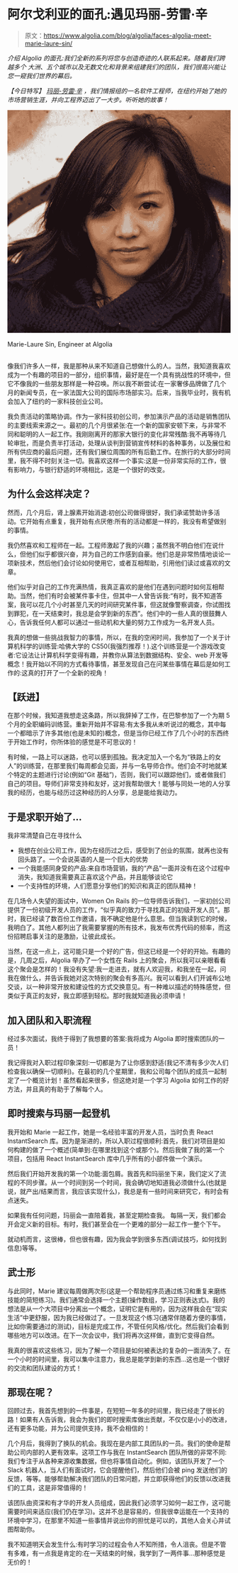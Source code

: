 # 阿尔戈利亚的面孔:遇见玛丽-劳雷·辛

> 原文：<https://www.algolia.com/blog/algolia/faces-algolia-meet-marie-laure-sin/>

*介绍 Algolia 的面孔:我们全新的系列将您与创造奇迹的人联系起来。随着我们跨越多个* *大洲、五个城市以及无数文化和背景来组建我们的团队，我们很高兴能让您一窥我们世界的幕后。*

*【今日特写】* [*玛丽-劳雷·辛*](https://www.linkedin.com/in/marielauresin/) *，我们情报组的一名软件工程师，在纽约开始了她的市场营销生涯，并向工程界迈出了一大步。听听她的故事！*

![](img/dbaed998b76f13e58027527a6134d04b.png)

Marie-Laure Sin, Engineer at Algolia

## [](#my-job-in-marketing-a-tech-startup-in-new-york-organizing-events)

像我们许多人一样，我是那种从来不知道自己想做什么的人。当然，我知道我喜欢成为一个有趣的项目的一部分，组织事情，最好是在一个具有挑战性的环境中，但它不像我的一些朋友那样是一种召唤。所以我不断尝试:在一家奢侈品牌做了几个月的新闻专员，在一家法国大公司的国际市场部实习。后来，当我毕业时，我有机会加入了纽约的一家科技创业公司。

我负责活动的策略协调。作为一家科技初创公司，参加演示产品的活动是销售团队的主要线索来源之一。最初的几个月很紧张:在一个新的国家安顿下来，与非常不同和聪明的人一起工作。我刚刚离开的那家大银行的变化非常残酷:我不再等待几轮审批，而是负责半打活动，处理从谈判到营销宣传材料的各种事务，以及展位和所有供应商的最后问题，还有我们展位周围的所有后勤工作。在旅行的大部分时间里，我不得不时刻关注一切。我喜欢这样一个事实:这是一份非常实际的工作，很有影响力，与银行舒适的环境相比，这是一个很好的改变。

## [](#why-this-decision)为什么会这样决定？

然而，几个月后，肾上腺素开始消退:初创公司做得很好，我们承诺赞助许多活动。它开始有点重复，我开始有点厌倦:所有的活动都是一样的，我没有希望做别的事情。

我仍然喜欢和工程师在一起。工程师激起了我的兴趣；虽然我不明白他们在说什么，但他们似乎都很兴奋，并为自己的工作感到自豪。他们总是非常热情地谈论一项新技术，然后他们会讨论如何使用它，或者互相帮助，引用他们读过或喜欢的文章。

他们似乎对自己的工作充满热情，我真正喜欢的是他们在遇到问题时如何互相帮助。当然，他们有时会被某件事卡住，但其中一人曾告诉我:“有时，我不知道答案，我可以花几个小时甚至几天的时间研究某件事，但这就像警察调查，你试图找到罪犯，在一天结束时，我总是会学到新的东西”。他们中的一些人真的很鼓舞人心，告诉我任何人都可以通过一些动机和大量的努力工作成为一名开发人员。

我真的想做一些挑战我智力的事情，所以，在我的空闲时间，我参加了一个关于计算机科学的训练营:哈佛大学的 CS50(我强烈推荐！).这个训练营是一个游戏改变者:它设法让计算机科学变得有趣，并教你从算法到数据结构、安全、web 开发等概念！我开始以不同的方式看待事情，甚至发现自己在问某些事情在幕后是如何工作的:这真的打开了一个全新的视角！

## [](#taking-the-leap)**【跃进】**

在那个时候，我知道我想走这条路，所以我辞掉了工作，在巴黎参加了一个为期 5 个月的全职编码训练营。重新开始并不容易:有太多我从未听说过的概念，其中每一个都暗示了许多其他(也是未知的)概念，但是当你已经工作了几个小时的东西终于开始工作时，你所体验的感觉是不可思议的！

有时候，一路上可以迷路，也可以感到孤独。我决定加入一个名为“铁路上的女人”的训练营，在那里我们每周都会见面，并与一名导师合作。他们会不时地就某个特定的主题进行讨论(例如“Git 基础”)，否则，我们可以跟踪他们，或者做我们自己的项目。导师们非常支持和友好，这对我帮助很大！能够与同处一地的人分享我的经历，也能与经历过这种经历的人分享，总是能给我动力。

## [](#and-so-the-job-hunt-began%e2%80%a6)**于是求职开始了…**

我非常清楚自己在寻找什么

*   我想在创业公司工作，因为在经历过之后，感受到了创业的氛围，就再也没有回头路了。一个会说英语的人是一个巨大的优势
*   一个我能感同身受的产品:来自市场营销，我的“产品”一面并没有在这个过程中消失，我知道我需要真正喜欢这个产品，并且能够谈论它
*   一个支持性的环境，人们愿意分享他们的知识和真正的团队精神！

在几场令人失望的面试中，Women On Rails 的一位导师告诉我们，一家初创公司提供了一份初级开发人员的工作，“似乎真的致力于寻找真正的初级开发人员”。那时，我已经读了数百份工作邀请，我不确定他是什么意思。但当我读到它的时候，我明白了。其他人都列出了我需要掌握的所有技术，我发布优秀代码的频率，而这份招聘启事关注的是激励，让彼此成长。

当然，在这一点上，这可能只是一个好的广告，但这已经是一个好的开始。有趣的是，几周之后，Algolia 举办了一个女性在 Rails 上的聚会，所以我可以亲眼看看这个聚会是怎样的！我没有失望:我一走进去，就有人欢迎我，和我坐在一起，问我在做什么，并告诉我她对这次特别的聚会有多高兴。我可以看到人们开诚布公地交谈，以一种非常开放和建设性的方式交换意见。有一种难以描述的特殊感觉，但类似于真正的友好，我立即感到轻松。那时我就知道我必须申请！

## [](#joining-the-team-and-on-boarding-process)**加入团队和入职流程**

经过多次面试，我终于得到了我想要的答案:我将成为 Algolia 即时搜索团队的一员！

我记得我对入职过程印象深刻:一切都是为了让你感到舒适(我记不清有多少次人们检查我以确保一切顺利)。在最初的几个星期里，我和公司每个团队的成员一起制定了一个概览计划！虽然看起来很多，但这绝对是一个学习 Algolia 如何工作的好方法，并且真的有助于了解每个人。

## [](#instantsearch-on-boarding-with-marie)**即时搜索与玛丽一起登机**

我开始和 Marie 一起工作，她是一名经验丰富的开发人员，当时负责 React InstantSearch 库。因为是渐进的，所以入职过程很顺利:首先，我们对项目是如何构建的做了一个概述(简单到:在哪里找到这个或那个)。然后我做了我的第一个项目，包括用 React InstantSearch 库中几乎所有的小部件做一个演示。

然后我们开始开发我的第一个功能:面包屑。我首先和玛丽坐下来，我们定义了流程的不同步骤。从一个时间到另一个时间，我会确切地知道我必须做什么(也就是说，就产出/结果而言，我应该实现什么)，我总是有一些时间来研究它，有时会有点迷失。

如果我有任何问题，玛丽会一直陪着我，甚至定期检查我。 每隔一天，我们都会开会定义新的目标。有时，我们甚至会在一个更难的部分一起工作一整个下午。

就动机而言，这很棒，但也很有趣，因为我会学到很多东西(调试技巧，如何找到信息)等等。

## [](#katas)**武士形**

与此同时，Marie 建议每周做两次形(这是一个帮助程序员通过练习和重复来磨练技能的简短练习)。我们通常会选择一个主题(操作数组，学习正则表达式)。我的想法是从一个大项目中分离出一个概念，证明它是有用的，因为这样我会在“现实生活”中更舒服，因为我已经做过了。一旦发现这个练习(通常伴随着方便的事情，比如你需要通过的测试)，目标是完成工作，不管任何风格/优化。然后我们会看到哪些地方可以改进。在下一次会议中，我们将再次这样做，直到它变得自然。

我真的很喜欢这些练习，因为了解一个项目是如何被表达的复杂的一面消失了。在一个小时的时间里，我可以集中注意力，我总是能学到新的东西…这也是一个很好的交流和团队建设的方式！

## [](#and-now-what)**那现在呢？**

回顾过去，我首先想到的一件事是，在短短一年多的时间里，我已经走了很长的路！如果有人告诉我，我会为我们的即时搜索库做出贡献，不仅仅是小小的改进，还有更多功能，并为公司提供支持，我不会相信的！

几个月后，我得到了换队的机会。我现在是内部工具团队的一员。我们的使命是帮助公司内部的人更有效率。这项工作与我在 InstantSearch 团队所做的非常不同:我们专注于从各种来源收集数据，但也将事情自动化。例如，该团队开发了一个 Slack 机器人，当人们有面试时，它会提醒他们，然后他们会被 ping 发送他们的反馈，等等。能够帮助解决我们团队的日常问题，并立即获得他们的反馈以改进我们的工具，这是非常值得的！

该团队由资深和有才华的开发人员组成，因此我们必须学习如何一起工作，这可能需要时间来适应(我们仍在学习)。这并不总是容易的，但我很幸运能在一个支持的环境中学习，在那里不知道一些事情并说出你的担忧是可以的，其他人会关心并试图帮助你。

我不知道明天会发生什么:有时学习的过程会令人不知所措，令人沮丧。但是不管有多难，有一点我是肯定的:在一天结束的时候，我学到了一两件事…那种感觉是无价的！